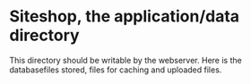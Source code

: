Siteshop, the application/data directory
==============================

This directory should be writable by the webserver. Here is the databasefiles stored, files for
caching and uploaded files.


